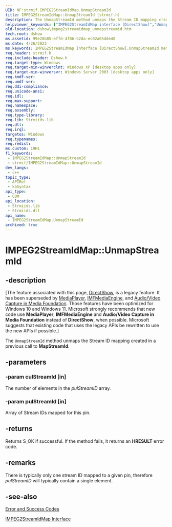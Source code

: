 ```yaml
---
UID: NF:strmif.IMPEG2StreamIdMap.UnmapStreamId
title: IMPEG2StreamIdMap::UnmapStreamId (strmif.h)
description: The UnmapStreamId method unmaps the Stream ID mapping created in a previous call to MapStreamId.
helpviewer_keywords: ["IMPEG2StreamIdMap interface [DirectShow]","UnmapStreamId method","IMPEG2StreamIdMap.UnmapStreamId","IMPEG2StreamIdMap::UnmapStreamId","IMPEG2StreamIdMapUnmapStreamId","UnmapStreamId","UnmapStreamId method [DirectShow]","UnmapStreamId method [DirectShow]","IMPEG2StreamIdMap interface","dshow.impeg2streamidmap_unmapstreamid","strmif/IMPEG2StreamIdMap::UnmapStreamId"]
old-location: dshow\impeg2streamidmap_unmapstreamid.htm
tech.root: dshow
ms.assetid: 99e28b85-effd-4f86-b2da-ec02a05dde40
ms.date: 4/26/2023
ms.keywords: IMPEG2StreamIdMap interface [DirectShow],UnmapStreamId method, IMPEG2StreamIdMap.UnmapStreamId, IMPEG2StreamIdMap::UnmapStreamId, IMPEG2StreamIdMapUnmapStreamId, UnmapStreamId, UnmapStreamId method [DirectShow], UnmapStreamId method [DirectShow],IMPEG2StreamIdMap interface, dshow.impeg2streamidmap_unmapstreamid, strmif/IMPEG2StreamIdMap::UnmapStreamId
req.header: strmif.h
req.include-header: Dshow.h
req.target-type: Windows
req.target-min-winverclnt: Windows XP [desktop apps only]
req.target-min-winversvr: Windows Server 2003 [desktop apps only]
req.kmdf-ver: 
req.umdf-ver: 
req.ddi-compliance: 
req.unicode-ansi: 
req.idl: 
req.max-support: 
req.namespace: 
req.assembly: 
req.type-library: 
req.lib: Strmiids.lib
req.dll: 
req.irql: 
targetos: Windows
req.typenames: 
req.redist: 
ms.custom: 19H1
f1_keywords:
 - IMPEG2StreamIdMap::UnmapStreamId
 - strmif/IMPEG2StreamIdMap::UnmapStreamId
dev_langs:
 - c++
topic_type:
 - APIRef
 - kbSyntax
api_type:
 - COM
api_location:
 - Strmiids.lib
 - Strmiids.dll
api_name:
 - IMPEG2StreamIdMap.UnmapStreamId
archived: true
---
```


# IMPEG2StreamIdMap::UnmapStreamId


## -description

\[The feature associated with this page, [DirectShow](/windows/win32/directshow/directshow), is a legacy feature. It has been superseded by [MediaPlayer](/uwp/api/Windows.Media.Playback.MediaPlayer), [IMFMediaEngine](/windows/win32/api/mfmediaengine/nn-mfmediaengine-imfmediaengine), and [Audio/Video Capture in Media Foundation](/windows/win32/medfound/audio-video-capture-in-media-foundation). Those features have been optimized for Windows 10 and Windows 11. Microsoft strongly recommends that new code use **MediaPlayer**, **IMFMediaEngine** and **Audio/Video Capture in Media Foundation** instead of **DirectShow**, when possible. Microsoft suggests that existing code that uses the legacy APIs be rewritten to use the new APIs if possible.\]

The <code>UnmapStreamId</code> method unmaps the Stream ID mapping created in a previous call to <b>MapStreamId</b>.

## -parameters

### -param culStreamId [in]

The number of elements in the <i>pulStreamID</i> array.

### -param pulStreamId [in]

Array of Stream IDs mapped for this pin.

## -returns

Returns S_OK if successful. If the method fails, it returns an <b>HRESULT</b> error code.

## -remarks

There is typically only one stream ID mapped to a given pin, therefore <i>pulStreamID</i> will typically contain a single element.

## -see-also

<a href="/windows/desktop/DirectShow/error-and-success-codes">Error and Success Codes</a>



<a href="/windows/desktop/api/strmif/nn-strmif-impeg2streamidmap">IMPEG2StreamIdMap Interface</a>